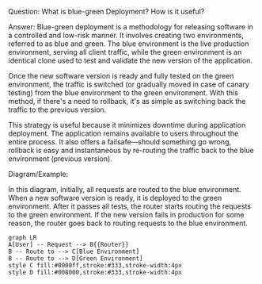 Question: What is blue-green Deployment? How is it useful?

Answer: Blue-green deployment is a methodology for releasing software in a controlled and low-risk manner. It involves creating two environments, referred to as blue and green. The blue environment is the live production environment, serving all client traffic, while the green environment is an identical clone used to test and validate the new version of the application.

Once the new software version is ready and fully tested on the green environment, the traffic is switched (or gradually moved in case of canary testing) from the blue environment to the green environment. With this method, if there's a need to rollback, it's as simple as switching back the traffic to the previous version.

This strategy is useful because it minimizes downtime during application deployment. The application remains available to users throughout the entire process. It also offers a failsafe—should something go wrong, rollback is easy and instantaneous by re-routing the traffic back to the blue environment (previous version).

Diagram/Example:


In this diagram, initially, all requests are routed to the blue environment. When a new software version is ready, it is deployed to the green environment. After it passes all tests, the router starts routing the requests to the green environment. If the new version fails in production for some reason, the router goes back to routing requests to the blue environment.

```mermaid
graph LR
A[User] -- Request --> B{{Router}}
B -- Route to --> C[Blue Environment]
B -- Route to --> D[Green Environment]
style C fill:#0000ff,stroke:#333,stroke-width:4px
style D fill:#008000,stroke:#333,stroke-width:4px
```
